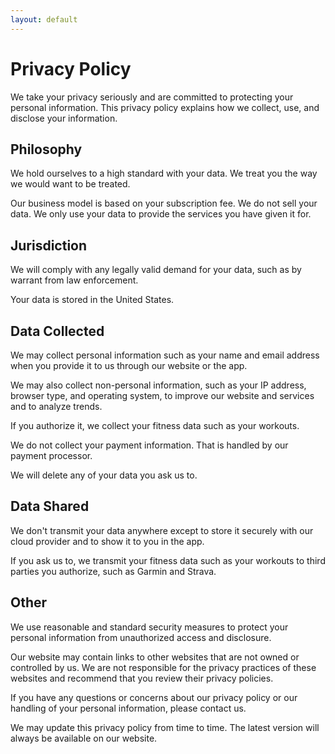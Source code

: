 ```yaml
---
layout: default
---
```


<main>

<h1>Privacy Policy</h1>
<p>We take your privacy seriously and are committed to protecting your personal information. This privacy policy explains how we collect, use, and disclose your information.</p>

<h2>Philosophy</h2>
<p>We hold ourselves to a high standard with your data. We treat you the way we would want to be treated.</p>
<p>Our business model is based on your subscription fee. We do not sell your data. We only use your data to provide the services you have given it for.</p>

<h2>Jurisdiction</h2>
<p>We will comply with any legally valid demand for your data, such as by warrant from law enforcement.</p>
<p>Your data is stored in the United States.</p>

<h2>Data Collected</h2>
<p>We may collect personal information such as your name and email address when you provide it to us through our website or the app.</p>
<p>We may also collect non-personal information, such as your IP address, browser type, and operating system, to improve our website and services and to analyze trends.</p>
<p>If you authorize it, we collect your fitness data such as your workouts.</p>
<p>We do not collect your payment information. That is handled by our payment processor.</p>
<p>We will delete any of your data you ask us to.</p>

<h2>Data Shared</h2>
<p>We don't transmit your data anywhere except to store it securely with our cloud provider and to show it to you in the app.</p>
<p>If you ask us to, we transmit your fitness data such as your workouts to third parties you authorize, such as Garmin and Strava.</p>

<h2>Other</h2>
<p>We use reasonable and standard security measures to protect your personal information from unauthorized access and disclosure.</p>
<p>Our website may contain links to other websites that are not owned or controlled by us. We are not responsible for the privacy practices of these websites and recommend that you review their privacy policies.</p>
<p>If you have any questions or concerns about our privacy policy or our handling of your personal information, please contact us.</p>
<p>We may update this privacy policy from time to time. The latest version will always be available on our website.</p>

</main>
